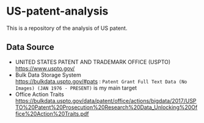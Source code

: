 # US-patent-analysis
This is a repository of the analysis of US patent.

## Data Source
- UNITED STATES PATENT AND TRADEMARK OFFICE (USPTO)  
  https://www.uspto.gov/
- Bulk Data Storage System  
  https://bulkdata.uspto.gov/#pats : `Patent Grant Full Text Data (No Images) (JAN 1976 - PRESENT)` is my main target
- Office Action Traits  
  https://bulkdata.uspto.gov/data/patent/office/actions/bigdata/2017/USPTO%20Patent%20Prosecution%20Research%20Data_Unlocking%20Office%20Action%20Traits.pdf
